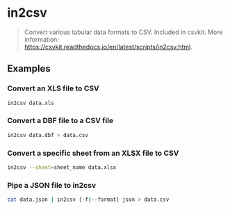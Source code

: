 # in2csv

> Convert various tabular data formats to CSV. Included in csvkit. More information: <https://csvkit.readthedocs.io/en/latest/scripts/in2csv.html>.

## Examples

### Convert an XLS file to CSV

```bash
in2csv data.xls
```

### Convert a DBF file to a CSV file

```bash
in2csv data.dbf > data.csv
```

### Convert a specific sheet from an XLSX file to CSV

```bash
in2csv --sheet=sheet_name data.xlsx
```

### Pipe a JSON file to in2csv

```bash
cat data.json | in2csv [-f|--format] json > data.csv
```
